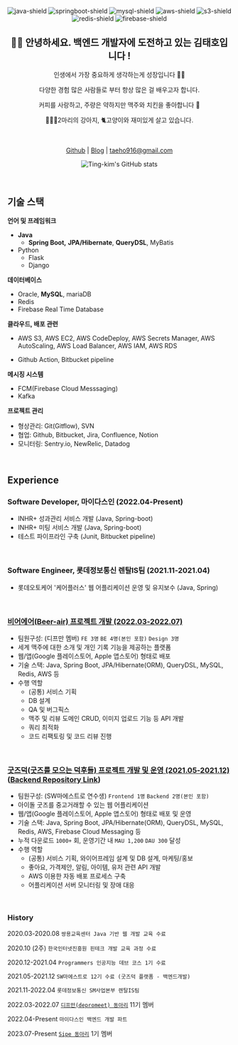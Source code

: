 <div align="center">
    
![java-shield]
![springboot-shield]
![mysql-shield]
![aws-shield]
![s3-shield]
![redis-shield]
![firebase-shield]


## 👋🏻 안녕하세요. 백엔드 개발자에 도전하고 있는 김태호입니다 !

인생에서 가장 중요하게 생각하는게 성장입니다 👊🏻

다양한 경험 많은 사람들로 부터 항상 많은 걸 배우고자 합니다.

커피를 사랑하고, 주량은 약하지만 맥주와 치킨을 좋아합니다 🍻

🦮🐕‍🦺2마리의 강아지, 🐈고양이와 재미있게 살고 있습니다.

<br>

[Github](https://github.com/Ting-Kim)  |  [Blog](https://ting-kim.github.io/) | taeho916@gmail.com

![Ting-kim's GitHub stats](https://github-readme-stats.vercel.app/api?username=ting-kim&show_icons=true&theme=tokyonight)

</div>

<br>

## 기술 스택

**언어 및 프레임워크**

- **Java**
    - **Spring Boot,** **JPA/Hibernate**, **QueryDSL**, MyBatis
- Python
    - Flask
    - Django

**데이터베이스**

- Oracle, **MySQL**, mariaDB
- Redis
- Firebase Real Time Database

**클라우드, 배포 관련**

- AWS S3, AWS EC2, AWS CodeDeploy, AWS Secrets Manager, AWS AutoScaling, AWS Load Balancer, AWS IAM, AWS RDS
<!-- - Docker(in studying) -->
- Github Action, Bitbucket pipeline

**메시징 시스템**

<!-- - Apache Kafka(in studying) -->
- FCM(Firebase Cloud Messsaging)
- Kafka

**프로젝트 관리**

- 형상관리: Git(Gitflow), SVN
- 협업: Github, Bitbucket, Jira, Confluence, Notion
- 모니터링: Sentry.io, NewRelic, Datadog


<br>

## Experience

### Software Developer, 마이다스인 (2022.04-Present)
- INHR+ 성과관리 서비스 개발 (Java, Spring-boot)
- INHR+ 미팅 서비스 개발 (Java, Spring-boot)
- 테스트 파이프라인 구축 (Junit, Bitbucket pipeline)

<br>

### Software Engineer, 롯데정보통신 렌탈IS팀 (2021.11-2021.04)

- 롯데오토케어 '케어플러스' 웹 어플리케이션 운영 및 유지보수 (Java, Spring)

<br>

### [비어에어(Beer-air) 프로젝트 개발 (2022.03-2022.07)](https://github.com/depromeet/sulsul-BE)

- 팀원구성: (디프만 멤버) `FE 3명` `BE 4명(본인 포함)` `Design 3명`
- 세계 맥주에 대한 소개 및 개인 기록 기능을 제공하는 플랫폼
- 웹/앱(Google 플레이스토어, Apple 앱스토어) 형태로 배포 
- 기술 스택: Java, Spring Boot, JPA/Hibernate(ORM), QueryDSL, MySQL, Redis, AWS 등
- 수행 역할
    - (공통) 서비스 기획
    - DB 설계
    - QA 및 버그픽스
    - 맥주 및 리뷰 도메인 CRUD, 이미지 업로드 기능 등 API 개발
    - 쿼리 최적화
    - 코드 리팩토링 및 코드 리뷰 진행

<br>

### [굿즈덕(굿즈를 모으는 덕후들) 프로젝트 개발 및 운영 (2021.05-2021.12)](https://github.com/soma-goodsduck) ([Backend Repository Link](https://github.com/soma-goodsduck/be-commons_spring-boot))

- 팀원구성: (SW마에스트로 연수생) `Frontend 1명` `Backend 2명(본인 포함)`
- 아이돌 굿즈를 중고거래할 수 있는 웹 어플리케이션
- 웹/앱(Google 플레이스토어, Apple 앱스토어) 형태로 배포 및 운영
- 기술 스택: Java, Spring Boot, JPA/Hibernate(ORM), QueryDSL, MySQL, Redis, AWS, Firebase Cloud Messaging 등
- 누적 다운로드 `1000+` 회, 운영기간 내 `MAU 1,200` `DAU 300` 달성
- 수행 역할
    - (공통) 서비스 기획, 와이어프레임 설계 및 DB 설계, 마케팅/홍보
    - 좋아요, 가격제안, 알림, 아이템, 유저 관련 API 개발
    - AWS 이용한 자동 배포 프로세스 구축
    - 어플리케이션 서버 모니터링 및 장애 대응


<!-- <br>

### [웹소켓을 이용한 채팅 웹 어플리케이션 개발(2021.02-04)](https://github.com/Ting-Kim/spring-chat-practice)

- 개인 토이 프로젝트
- 회원가입된 유저들과 개인 및 단체 채팅이 가능한 웹 어플리케이션
- 기술 스택: Java, Spring Boot, JPA/Hibernate(ORM), QueryDSL, Thymeleaf, H2, Redis, WebSocket(SockJS) 등 -->

<br>

### History


2020.03-2020.08 `쌍용교육센터 Java 기반 웹 개발 교육 수료`

2020.10 (2주)    `한국인터넷진흥원 핀테크 개발 교육 과정 수료`

2020.12-2021.04 `Programmers 인공지능 데브 코스 1기 수료`

2021.05-2021.12 `SW마에스트로 12기 수료 (굿즈덕 플랫폼 - 백엔드개발)`

2021.11-2022.04  `롯데정보통신 SM사업본부 렌탈IS팀`

2022.03-2022.07  [`디프만(depromeet) 동아리`](https://github.com/depromeet) 11기 멤버

2022.04-Present  `마이다스인 백엔드 개발 파트`

2023.07-Present  [`Sipe 동아리`](https://sipe.team) 1기 멤버


<!-- MARKDOWN LINKS & IMAGES -->
<!-- https://www.markdownguide.org/basic-syntax/#reference-style-links -->

[firebase-shield]: https://img.shields.io/badge/Firebase-FFCA28.svg?&style=for-the-badge&logo=Firebase&logoColor=white
[s3-shield]: https://img.shields.io/badge/AmazonS3-569A31.svg?&style=for-the-badge&logo=AmazonS3&logoColor=white
[aws-shield]: https://img.shields.io/badge/AmazonAWS-232F3E.svg?&style=for-the-badge&logo=AmazonAWS&logoColor=white
[mysql-shield]: https://img.shields.io/badge/MySQL-569A31.svg?&style=for-the-badge&logo=MySQL&logoColor=white
[springboot-shield]: https://img.shields.io/badge/SpringBoot-6DB33F.svg?&style=for-the-badge&logo=SpringBoot&logoColor=white
[java-shield]: https://img.shields.io/badge/java-%23ED8B00.svg?style=for-the-badge&logo=java&logoColor=white
[redis-shield]: https://img.shields.io/badge/redis-%23DD0031.svg?style=for-the-badge&logo=redis&logoColor=white
[python-shield]: https://img.shields.io/badge/python-3670A0?style=for-the-badge&logo=python&logoColor=ffdd54
[django-shield]: https://img.shields.io/badge/django-%23092E20.svg?style=for-the-badge&logo=django&logoColor=white
[flask-shield]: https://img.shields.io/badge/flask-%23000.svg?style=for-the-badge&logo=flask&logoColor=white

<!--
**Ting-Kim/Ting-Kim** is a ✨ _special_ ✨ repository because its `README.md` (this file) appears on your GitHub profile.

Here are some ideas to get you started:

- 🔭 I’m currently working on ...
- 🌱 I’m currently learning ...
- 👯 I’m looking to collaborate on ...
- 🤔 I’m looking for help with ...
- 💬 Ask me about ...
- 📫 How to reach me: ...
- 😄 Pronouns: ...
- ⚡ Fun fact: ...
-->
